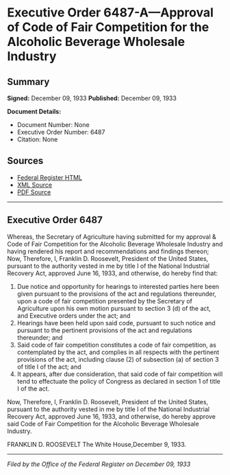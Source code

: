 # Executive Order 6487-A—Approval of Code of Fair Competition for the Alcoholic Beverage Wholesale Industry

## Summary

**Signed:** December 09, 1933
**Published:** December 09, 1933

**Document Details:**
- Document Number: None
- Executive Order Number: 6487
- Citation: None

## Sources
- [Federal Register HTML](https://www.presidency.ucsb.edu/documents/executive-order-6487-approval-code-fair-competition-for-the-alcoholic-beverage-wholesale)
- [XML Source](None)
- [PDF Source](None)

---

## Executive Order 6487

Whereas, the Secretary of Agriculture having submitted for my approval & Code of Fair Competition for the Alcoholic Beverage Wholesale Industry and having rendered his report and recommendations and findings thereon;
Now, Therefore, I, Franklin D. Roosevelt, President of the United States, pursuant to the authority vested in me by title I of the National Industrial Recovery Act, approved June 16, 1933, and otherwise, do hereby find that:
1. Due notice and opportunity for hearings to interested parties here been given pursuant to the provisions of the act and regulations thereunder, upon a code of fair competition presented by the Secretary of Agriculture upon his own motion pursuant to section 3 (d) of the act, and Executive orders under the act; and
2. Hearings have been held upon said code, pursuant to such notice and pursuant to the pertinent provisions of the act and regulations thereunder; and
3. Said code of fair competition constitutes a code of fair competition, as contemplated by the act, and complies in all respects with the pertinent provisions of the act, including clause (2) of subsection (a) of section 3 of title I of the act; and
4. It appears, after due consideration, that said code of fair competition will tend to effectuate the policy of Congress as declared in section 1 of title I of the act.

Now, Therefore, I, Franklin D. Roosevelt, President of the United States, pursuant to the authority vested in me by title I of the National Industrial Recovery Act, approved June 16, 1933, and otherwise, do hereby approve said Code of Fair Competition for the Alcoholic Beverage Wholesale Industry.

FRANKLIN D. ROOSEVELT
The White House,December 9, 1933.

---

*Filed by the Office of the Federal Register on December 09, 1933*
